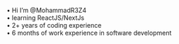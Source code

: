 • Hi I’m @MohammadR3Z4 <br />
• learning ReactJS/NextJs <br />
• 2+ years of coding experience <br />
• 6 months of work experience in software development 
